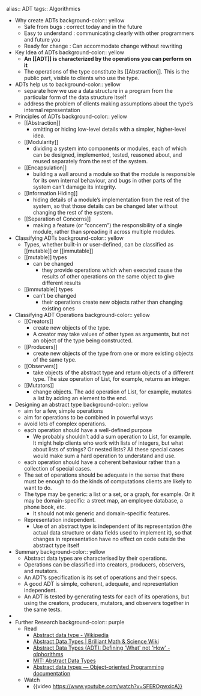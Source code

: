alias:: ADT 
tags:: Algorithmics

- Why create ADTs
  background-color:: yellow
	- Safe from bugs :  correct today and in the future
	- Easy to understand : communicating clearly with other programmers and future you
	- Ready for change : Can accommodate change without rewriting
- Key Idea of ADTs
  background-color:: yellow
	- **An [[ADT]] is characterized by the operations you can perform on it**
	- The operations of the type constitute its [[Abstraction]]. This is the public part, visible to clients who use the type.
- ADTs help us to
  background-color:: yellow
	- separate how we use a data structure in a program from the particular form of the data structure itself
	- address the problem of clients making assumptions about the type’s internal representation
- Principles of ADTs
  background-color:: yellow
	- [[Abstraction]]
		- omitting or hiding low-level details with a simpler, higher-level idea.
	- [[Modularity]]
		- dividing a system into components or modules, each of which can be designed, implemented, tested, reasoned about, and reused separately from the rest of the system.
	- [[Encapsulation]]
		- building a wall around a module so that the module is responsible for its own internal behaviour, and bugs in other parts of the system can’t damage its integrity.
	- [[Information Hiding]]
		- hiding details of a module’s implementation from the rest of the system, so that those details can be changed later without changing the rest of the system.
	- [[Separation of Concerns]]
		- making a feature (or “concern”) the responsibility of a single module, rather than spreading it across multiple modules.
- Classifying ADTs
  background-color:: yellow
	- Types, whether built-in or user-defined, can be classified as [[mutable]] or [[immutable]]
	- [[mutable]] types
		- can be changed
			- they provide operations which when executed cause the results of other operations on the same object to give different results
	- [[immutable]] types
		- can't be changed
			- their operations create new objects rather than changing existing ones
- Classifying ADT Operations
  background-color:: yellow
	- [[Creators]]
		- create new objects of the type.
		- A creator may take values of other types as arguments, but not an object of the type being constructed.
	- [[Producers]]
		- create new objects of the type from one or more existing objects of the same type.
	- [[Observers]]
		- take objects of the abstract type and return objects of a different type. The size operation of List, for example, returns an integer.
	- [[Mutators]]
		- change objects. The add operation of List, for example, mutates a list by adding an element to the end.
- Designing an abstract type
  background-color:: yellow
	- aim for a few, simple operations
	- aim for operations to be combined in powerful ways
	- avoid lots of complex operations.
	- each operation should have a well-defined purpose
		- We probably shouldn’t add a sum operation to List, for example. It might help clients who work with lists of integers, but what about lists of strings? Or nested lists? All these special cases would make sum a hard operation to understand and use.
	- each operation should have a coherent behaviour rather than a collection of special cases.
	- The set of operations should be adequate in the sense that there must be enough to do the kinds of computations clients are likely to want to do.
	- The type may be generic: a list or a set, or a graph, for example. Or it may be domain-specific: a street map, an employee database, a phone book, etc.
		- It should not mix generic and domain-specific features.
	- Representation independent.
		- Use of an abstract type is independent of its representation (the actual data structure or data fields used to implement it), so that changes in representation have no effect on code outside the abstract type itself
- Summary
  background-color:: yellow
	- Abstract data types are characterised by their operations.
	- Operations can be classified into creators, producers, observers, and mutators.
	- An ADT’s specification is its set of operations and their specs.
	- A good ADT is simple, coherent, adequate, and representation independent.
	- An ADT is tested by generating tests for each of its operations, but using the creators, producers, mutators, and observers together in the same tests.
-
- Further Research
  background-color:: purple
	- Read
		- [Abstract data type - Wikipedia](https://en.wikipedia.org/wiki/Abstract_data_type)
		- [Abstract Data Types | Brilliant Math & Science Wiki](https://brilliant.org/wiki/abstract-data-types/)
		- [Abstract Data Types (ADT): Defining 'What' not 'How' - αlphαrithms](https://www.alpharithms.com/abstract-data-types-adt-495117/)
		- [MIT: Abstract Data Types](https://ocw.mit.edu/ans7870/6/6.005/s16/classes/12-abstract-data-types/)
		- [Abstract data types — Object-oriented Programming  documentation](https://object-oriented-python.github.io/5_abstract_data_types.html)
	- Watch
		- {{video https://www.youtube.com/watch?v=SFEROgwxicA}}